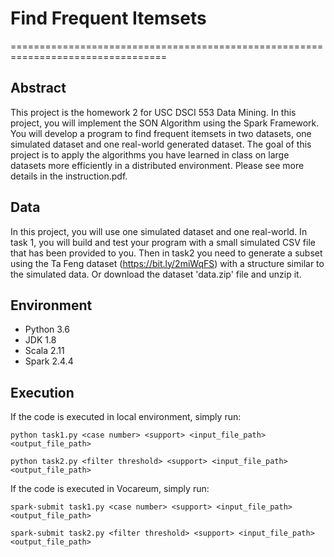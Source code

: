 # Find Frequent Itemsets
=================================================================================

## Abstract
This project is the homework 2 for USC DSCI 553 Data Mining.
In this project, you will implement the SON Algorithm using the Spark Framework. You will develop
a program to find frequent itemsets in two datasets, one simulated dataset and one real-world
generated dataset. The goal of this project is to apply the algorithms you have learned in class on
large datasets more efficiently in a distributed environment.
Please see more details in the instruction.pdf.

## Data
In this project, you will use one simulated dataset and one real-world. In task 1, you will build and
test your program with a small simulated CSV file that has been provided to you.
Then in task2 you need to generate a subset using the Ta Feng dataset (https://bit.ly/2miWqFS) with a
structure similar to the simulated data. Or download the dataset 'data.zip' file and unzip it.


## Environment
- Python 3.6
- JDK 1.8
- Scala 2.11
- Spark 2.4.4

## Execution
If the code is executed in local environment, simply run:

```console
python task1.py <case number> <support> <input_file_path> <output_file_path>

python task2.py <filter threshold> <support> <input_file_path> <output_file_path>
```

If the code is executed in Vocareum, simply run:

```console
spark-submit task1.py <case number> <support> <input_file_path> <output_file_path>

spark-submit task2.py <filter threshold> <support> <input_file_path> <output_file_path>
```
